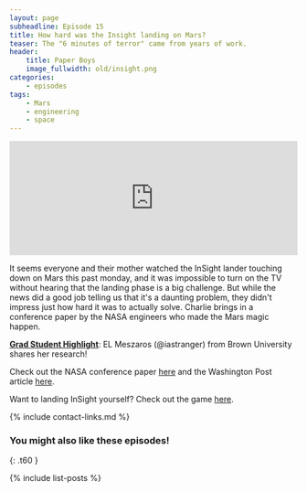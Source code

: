 ```yaml
---
layout: page
subheadline: Episode 15
title: How hard was the Insight landing on Mars?
teaser: The "6 minutes of terror" came from years of work.
header:
    title: Paper Boys
    image_fullwidth: old/insight.png
categories:
    - episodes
tags:
    - Mars
    - engineering
    - space
---
```


<iframe src="https://pinecast.com/player/eed00527-62df-4e1e-b8f5-994cfb99712c?theme=thick" seamless height="200" style="border:0" class="pinecast-embed" frameborder="0" width="100%"></iframe>

It seems everyone and their mother watched the InSight lander touching down on Mars this past monday, and it was impossible to turn on the TV without hearing that the landing phase is a big challenge. But while the news did a good job telling us that it's a daunting problem, they didn't impress just how hard it was to actually solve. Charlie brings in a conference paper by the NASA engineers who made the Mars magic happen.

[**Grad Student Highlight**](http://paperboyspodcast.com/gradhighlight/): EL Meszaros (@iastranger) from Brown University shares her research!

Check out the NASA conference paper [here](https://ntrs.nasa.gov/search.jsp?R=20150016876) and the Washington Post article [here](https://www.washingtonpost.com/science/2018/11/25/this-mars-explorer-will-probe-planets-history-if-it-can-land-one-piece/?noredirect=on&utm_term=.c57d1cea9b76). 

Want to landing InSight yourself? Check out the game [here](https://www.wired.com/story/try-landing-insight-on-mars-without-exploding/).

{% include contact-links.md %}


### You might also like these episodes!
{: .t60 }

{% include list-posts %}
